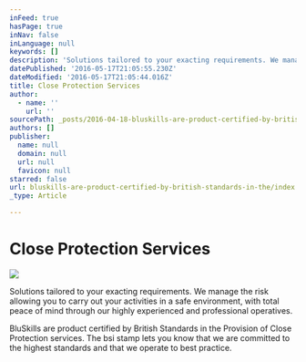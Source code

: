 ```yaml
---
inFeed: true
hasPage: true
inNav: false
inLanguage: null
keywords: []
description: 'Solutions tailored to your exacting requirements. We manage the risk allowing you to carry out your activities in a safe environment, with total peace of mind through our highly experienced and professional operatives. '
datePublished: '2016-05-17T21:05:55.230Z'
dateModified: '2016-05-17T21:05:44.016Z'
title: Close Protection Services
author:
  - name: ''
    url: ''
sourcePath: _posts/2016-04-18-bluskills-are-product-certified-by-british-standards-in-the.md
authors: []
publisher:
  name: null
  domain: null
  url: null
  favicon: null
starred: false
url: bluskills-are-product-certified-by-british-standards-in-the/index.html
_type: Article

---
```

# Close Protection Services
![](https://s3-us-west-2.amazonaws.com/the-grid-img/p/467bf4e919cc6c3f6ce77a8dc9001c6c63a1683c.jpg)

Solutions tailored to your exacting requirements. We manage the risk allowing you to carry out your activities in a safe environment, with total peace of mind through our highly experienced and professional operatives. 

BluSkills are product certified by British Standards in the Provision of Close Protection services. The bsi stamp lets you know that we are committed to the highest standards and that we operate to best practice.